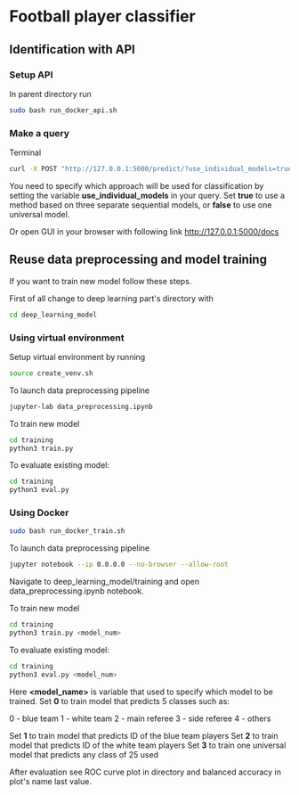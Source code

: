# Football player classifier

## Identification with API
### Setup API
In parent directory run
```bash
sudo bash run_docker_api.sh
```
### Make a query
Terminal
```bash
curl -X POST "http://127.0.0.1:5000/predict/?use_individual_models=true" -H  "accept: application/json" -H  "Content-Type: multipart/form-data" -F "file=@/path/to/your/image.png;type=image/png"
```
You need to specify which approach will be used for classification by setting the variable **use_individual_models** in your query. Set **true** to use a method based on three separate sequential models, or **false** to use one universal model.

Or open GUI in your browser with following link  http://127.0.0.1:5000/docs

## Reuse data preprocessing and model training
If you want to train new model follow these steps.

First of all change to deep learning part's directory with
```bash
cd deep_learning_model
```
### Using virtual environment
Setup virtual environment by running
```bash
source create_venv.sh
```
To launch data preprocessing pipeline
```bash
jupyter-lab data_preprocessing.ipynb
```
To train new model
```bash
cd training
python3 train.py
```
To evaluate existing model:
```bash
cd training
python3 eval.py
```

### Using Docker
```bash
sudo bash run_docker_train.sh
```
To launch data preprocessing pipeline
```bash
jupyter notebook --ip 0.0.0.0 --no-browser --allow-root
```
Navigate to deep_learning_model/training and open data_preprocessing.ipynb notebook.

To train new model
```bash
cd training
python3 train.py <model_num>
```
To evaluate existing model:
```bash
cd training
python3 eval.py <model_num>
```
Here **<model_name>** is variable that used to specify which model to be trained.
Set **0** to train model that predicts 5 classes such as:

0 - blue team
1 - white team
2 - main referee
3 - side referee
4 - others

Set **1** to train model that predicts ID of the blue team players
Set **2** to train model that predicts ID of the white team players
Set **3** to train one universal model that predicts any class of 25 used



After evaluation see ROC curve plot in directory and balanced accuracy in plot's name last value.
